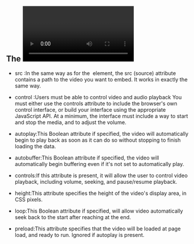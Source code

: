 ## The <video> element allows you to embed a video very easily. A really simple example looks like this:
  
  * src :In the same way as for the <img> element, the src (source) attribute 
 contains a path to the video you want to embed. It works in exactly the same way.
 
 * control :Users must be able to control video and audio playback You must either 
 use the controls attribute to include the browser's own control interface, 
 or build your interface using the appropriate JavaScript API. At a minimum, 
 the interface must include a way to start and stop the media, and to adjust the volume.
 
 * autoplay:This Boolean attribute if specified, the video will automatically begin 
 to play back as soon as it can do so without stopping to finish loading the data.
 
 * autobuffer:This Boolean attribute if specified, the video will 
 automatically begin buffering even if it's not set to automatically play.
 
 * controls:If this attribute is present, it will allow the user to 
 control video playback, including volume, seeking, and pause/resume playback.
 
 * height:This attribute specifies the height of the video's display area, in CSS pixels.
 
 * loop:This Boolean attribute if specified, will allow video automatically 
 seek back to the start after reaching at the end.
 
 * preload:This attribute specifies that the video will be loaded at 
 page load, and ready to run. Ignored if autoplay is present.
